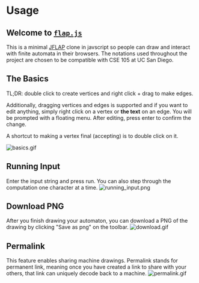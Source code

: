 # Usage

## Welcome to [`flap.js`](https://flapjs.web.app)
This is a minimal [JFLAP](https://www.jflap.org/) clone in javscript so people can draw and interact with finite automata in their browsers. The notations used throughout the project are chosen to be compatible with CSE 105 at UC San Diego.

## The Basics
TL;DR: double click to create vertices and right click + drag to make edges.

Additionally, dragging vertices and edges is supported and if you want to edit anything, simply right click on a vertex or **the text** on an edge. You will be prompted with a floating menu. After editing, press enter to confirm the change.

A shortcut to making a vertex final (accepting) is to double click on it.

![basics.gif](assets/basics.gif)

## Running Input
Enter the input string and press run. You can also step through the computation one character at a time.
![running_input.png](assets/running_input.png)

## Download PNG
After you finish drawing your automaton, you can download a PNG of the drawing by clicking "Save as png" on the toolbar.
![download.gif](assets/download.gif)

## Permalink
This feature enables sharing machine drawings. Permalink stands for permanent link, meaning once you have created a link to share with your others, that link can uniquely decode back to a machine.
![permalink.gif](assets/permalink.gif)
